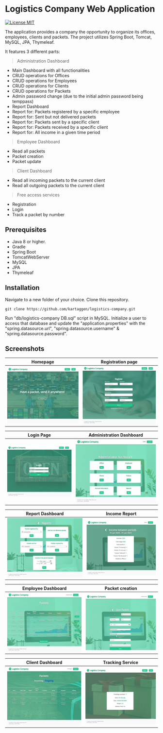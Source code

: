 # Logistics Company Web Application

[![License MIT](https://img.shields.io/badge/license-MIT-blue.svg)](LICENSE)

The application provides a company the opportunity to organize its offices, employees, clients and packets.
The project utilizes Spring Boot, Tomcat, MySQL, JPA, Thymeleaf.

It features 3 different parts:

> Administration Dashboard

*	Main Dashboard with all functionalities
*   CRUD operations for Offices
*   CRUD operations for Employees
*   CRUD operations for Clients
*   CRUD operations for Packets
*	Admin password change (due to the initial admin password being temppass)
*	Report Dashboard
*	Report for: Packets registered by a specific employee
*	Report for: Sent but not delivered packets
*	Report for: Packets sent by a specific client
*	Report for: Packets received by a specific client
*	Report for: All income in a given time period


> Employee Dashboard

*   Read all packets
*   Packet creation
*   Packet update


> Client Dashboard

*   Read all incoming packets to the current client
*   Read all outgoing packets to the current client


> Free access services

*   Registration
*   Login
*   Track a packet by number


## Prerequisites
* Java 8 or higher.
* Gradle
* Spring Boot
* TomcatWebServer
* MySQL
* JPA
* Thymeleaf

## Installation

Navigate to a new folder of your choice. Clone this repository.
```git
git clone https://github.com/kartaggen/logistics-company.git
```

Run "db/logistics-company DB.sql" script in MySQL. Initialize a user to access that database and update the "application.properties" with the "spring.datasource.url", "spring.datasource.username" & "spring.datasource.password".



## Screenshots
Homepage |Registration page
---------------------|-----------------
![LC - screenshot](screenshots/scr0.png) | ![LC - screenshot](screenshots/scr1.png)

Login Page|Administration Dashboard
---------------------|-----------------
![LC - screenshot](screenshots/scr2.png) | ![LC - screenshot](screenshots/scr3.png)

Report Dashboard|Income Report
---------------------|-----------------
![LC - screenshot](screenshots/scr4.png) | ![LC - screenshot](screenshots/scr5.png)

Employee Dashboard|Packet creation
---------------------|-----------------
![LC - screenshot](screenshots/scr6.png) | ![LC - screenshot](screenshots/scr7.png)

Client Dashboard|Tracking Service
---------------------|-----------------
![LC - screenshot](screenshots/scr8.png) | ![LC - screenshot](screenshots/scr9.png)
